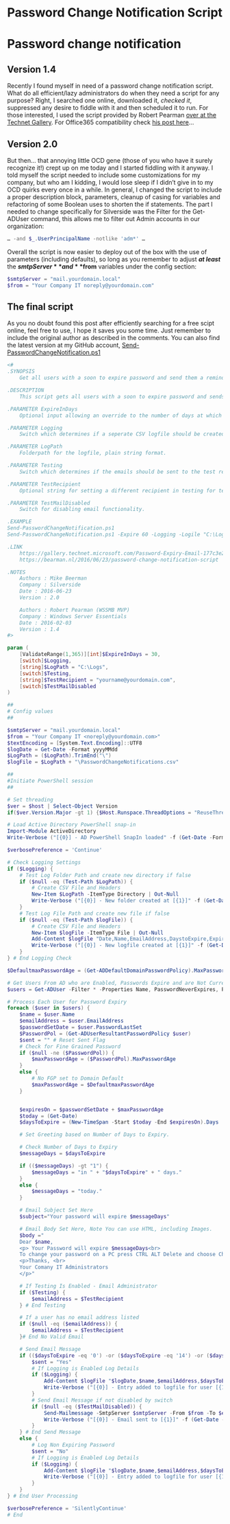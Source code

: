 # Password Change Notification Script


# Password change notification
## Version 1.4
Recently I found myself in need of a password change notification script. What do all efficient/lazy administrators do when they need a script for any purpose? Right, I searched one online, downloaded it, *checked it*, suppressed any desire to fiddle with it and then scheduled it to run. For those interested, I used the script provided by Robert Pearman [over at the Technet Gallery](https://gallery.technet.microsoft.com/Password-Expiry-Email-177c3e27). For Office365 compatibility check [his post here](https://windowsserveressentials.com/2015/01/23/office-365-email-password-reminder/)…

## Version 2.0
But then… that annoying little OCD gene (those of you who have it surely recognize it!) crept up on me today and I started fiddling with it anyway. I told myself the script needed to include some customizations for my company, but who am I kidding, I would lose sleep if I didn’t give in to my OCD quirks every once in a while. In general, I changed the script to include a proper description block, parameters, cleanup of casing for variables and refactoring of some Boolean uses to shorten the if statements. The part I needed to change specifically for Silverside was the Filter for the Get-ADUser command, this allows me to filter out Admin accounts in our organization:  
```powershell
… -and $_.UserPrincipalName -notlike 'adm*' …
```

Overall the script is now easier to deploy out of the box with the use of parameters (including defaults), so long as you remember to adjust ***at least*** the **$smtpServer** and **$from** variables under the config section:  
```powershell
$smtpServer = "mail.yourdomain.local"
$from = "Your Company IT noreply@yourdomain.com"
```

## The final script
As you no doubt found this post after efficiently searching for a free scipt online, feel free to use, I hope it saves you some time. Just remember to include the original author as described in the comments. You can also find the latest version at my GitHub account, [Send-PasswordChangeNotification.ps1](https://github.com/bearmannl/posh/blob/master/Scripts/Send-PasswordChangeNotification.ps1)  
```powershell
<#
.SYNOPSIS
    Get all users with a soon to expire password and send them a reminder to do so.

.DESCRIPTION
    This script gets all users with a soon to expire password and sends them a reminder to do so. This script was originally created by Robert Pearman and posted on the technet gallery. Since modified by Mike Beerman to include changes specific for Silverside. Settings such as the destination SMTP server and From address can only be configured within the script.

.PARAMETER ExpireInDays
    Optional input allowing an override to the number of days at which the script will send a reminder. Defaults to 30 days.

.PARAMETER Logging
    Switch which determines if a seperate CSV logfile should be created. Default to false without the switch.

.PARAMETER LogPath
    Folderpath for the logfile, plain string format.

.PARAMETER Testing
    Switch which determines if the emails should be sent to the test recipient instead of the actual users. Default to false without the switch.

.PARAMETER TestRecipient
    Optional string for setting a different recipient in testing for testing purposes. Will not be used if Testing is not included in the command or email is disabled.

.PARAMETER TestMailDisabled
    Switch for disabling email functionality.

.EXAMPLE
Send-PasswordChangeNotification.ps1
Send-PasswordChangeNotification.ps1 -Expire 60 -Logging -Logile "C:\Logs\PasswordChangeNotifications.csv" -Testing -TestRecipient "yourname@yourdomain.com"

.LINK
    https://gallery.technet.microsoft.com/Password-Expiry-Email-177c3e27
    https://bearman.nl/2016/06/23/password-change-notification-script

.NOTES
    Authors : Mike Beerman
    Company : Silverside
    Date : 2016-06-23
    Version : 2.0

    Authors : Robert Pearman (WSSMB MVP)
    Company : Windows Server Essentials
    Date : 2016-02-03
    Version : 1.4
#>

param (
    [ValidateRange(1,365)][int]$ExpireInDays = 30,
    [switch]$Logging,
    [string]$LogPath = "C:\Logs",
    [switch]$Testing,
    [string]$TestRecipient = "yourname@yourdomain.com",
    [switch]$TestMailDisabled
)

##
# Config values
##

$smtpServer = "mail.yourdomain.local"
$from = "Your Company IT <noreply@yourdomain.com>"
$textEncoding = [System.Text.Encoding]::UTF8
$logDate = Get-Date -Format yyyyMMdd
$LogPath = ($LogPath).TrimEnd("\")
$logFile = $LogPath + "\PasswordChangeNotifications.csv"

##
#Initiate PowerShell session
##

# Set threading
$ver = $host | Select-Object Version
if($ver.Version.Major -gt 1) {$Host.Runspace.ThreadOptions = "ReuseThread"}

# Load Active Directory PowerShell snap-in
Import-Module ActiveDirectory
Write-Verbose ("[{0}] - AD PowerShell SnapIn loaded" -f (Get-Date -Format T))

$verbosePreference = 'Continue'

# Check Logging Settings
if ($Logging) {
    # Test Log Folder Path and create new directory if false
    if ($null -eq (Test-Path $LogPath)) {
        # Create CSV File and Headers
        New-Item $LogPath -ItemType Directory | Out-Null
        Write-Verbose ("[{0}] - New folder created at [{1}]" -f (Get-Date -Format T), $LogPath)
    }
    # Test Log File Path and create new file if false
    if ($null -eq (Test-Path $logFile)) {
        # Create CSV File and Headers
        New-Item $logFile -ItemType File | Out-Null
        Add-Content $logFile "Date,Name,EmailAddress,DaystoExpire,ExpiresOn,Notified"
        Write-Verbose ("[{0}] - New logfile created at [{1}]" -f (Get-Date -Format T), $logFile)
    }
} # End Logging Check

$DefaultmaxPasswordAge = (Get-ADDefaultDomainPasswordPolicy).MaxPasswordAge

# Get Users From AD who are Enabled, Passwords Expire and are Not Currently Expired
$users = Get-ADUser -Filter * -Properties Name, PasswordNeverExpires, PasswordExpired, PasswordLastSet, EmailAddress | Where-Object { $_.Enabled -eq $true -and $_.PasswordNeverExpires -eq $false -and $_.passwordexpired -eq $false -and $_.UserPrincipalName -notlike 'adm*' }

# Process Each User for Password Expiry
foreach ($user in $users) {
    $name = $user.Name
    $emailAddress = $user.EmailAddress
    $passwordSetDate = $user.PasswordLastSet
    $PasswordPol = (Get-ADUserResultantPasswordPolicy $user)
    $sent = "" # Reset Sent Flag
    # Check for Fine Grained Password
    if ($null -ne ($PasswordPol)) {
        $maxPasswordAge = ($PasswordPol).MaxPasswordAge
    }
    else {
        # No FGP set to Domain Default
        $maxPasswordAge = $DefaultmaxPasswordAge
    }


    $expiresOn = $passwordSetDate + $maxPasswordAge
    $today = (Get-Date)
    $daysToExpire = (New-TimeSpan -Start $today -End $expiresOn).Days

    # Set Greeting based on Number of Days to Expiry.

    # Check Number of Days to Expiry
    $messageDays = $daysToExpire

    if (($messageDays) -gt "1") {
        $messageDays = "in " + "$daysToExpire" + " days."
    }
    else {
        $messageDays = "today."
    }

    # Email Subject Set Here
    $subject="Your password will expire $messageDays"

    # Email Body Set Here, Note You can use HTML, including Images.
    $body ="
    Dear $name,
    <p> Your Password will expire $messageDays<br>
    To change your password on a PC press CTRL ALT Delete and choose Change Password <br>
    <p>Thanks, <br> 
    Your Comany IT Administrators
    </p>"

    # If Testing Is Enabled - Email Administrator
    if ($Testing) {
        $emailAddress = $TestRecipient
    } # End Testing

    # If a user has no email address listed
    if ($null -eq ($emailAddress)) {
        $emailAddress = $TestRecipient 
    }# End No Valid Email

    # Send Email Message
    if (($daysToExpire -eq '0') -or ($daysToExpire -eq '14') -or ($daysToExpire -eq $ExpireInDays)) {
        $sent = "Yes"
        # If Logging is Enabled Log Details
        if ($Logging) {
            Add-Content $logFile "$logDate,$name,$emailAddress,$daysToExpire,$expiresOn,$sent"
            Write-Verbose ("[{0}] - Entry added to logfile for user [{1}]" -f (Get-Date -Format T), $user.UserPrincipalName)
        }
        # Send Email Message if not disabled by switch
        if ($null -eq ($TestMailDisabled)) {
            Send-Mailmessage -SmtpServer $smtpServer -From $from -To $emailAddress -Subject $subject -Body $body -BodyAsHTML -Priority High -Encoding $textEncoding
            Write-Verbose ("[{0}] - Email sent to [{1}]" -f (Get-Date -Format T), $emailAddress)
        }
    } # End Send Message
    else {
        # Log Non Expiring Password
        $sent = "No"
        # If Logging is Enabled Log Details
        if ($Logging) {
            Add-Content $logFile "$logDate,$name,$emailAddress,$daysToExpire,$expiresOn,$sent"
            Write-Verbose ("[{0}] - Entry added to logfile for user [{1}]" -f (Get-Date -Format T), $user.UserPrincipalName)
        }
    }
} # End User Processing

$verbosePreference = 'SilentlyContinue'
# End
```
